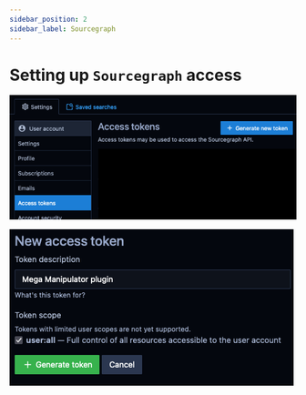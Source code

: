 ```yaml
---
sidebar_position: 2
sidebar_label: Sourcegraph
---
```


# Setting up `Sourcegraph` access

![Personal access token menu](/img/access/sourcegraph/personal_access_token_menu.png)

![New personal access token](/img/access/sourcegraph/personal_access_token_new.png)
